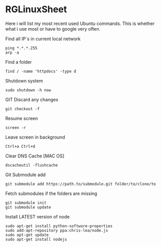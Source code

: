 RGLinuxSheet
============

Here i will list my most recent used Ubuntu commands. This is whether what i use most or have to google very often.

Find all IP´s in current local network

    ping *.*.*.255
    arp -a

Find a folder

    find / -name 'httpdocs' -type d

Shutdown system

    sudo shutdown -h now

GIT Discard any changes

    git checkout -f

Resume screen

    screen -r

Leave screen in background

    Ctrl+a Ctrl+d
    
Clear DNS Cache [MAC OS]

    dscacheutil -flushcache
    
Git Submodule add

    git submodule add https://path.to/submodule.git folder/to/clone/to
    
Fetch submodules if the folders are missing

    git submodule init 
    git submodule update
    
Install LATEST version of node

    sudo apt-get install python-software-properties
    sudo add-apt-repository ppa:chris-lea/node.js
    sudo apt-get update
    sudo apt-get install nodejs

